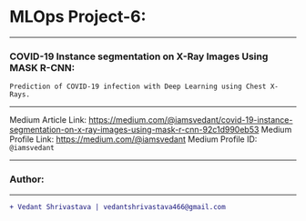 # MLOps Project-6:
____________________________________________________________________________________________________________________
### COVID-19 Instance segmentation on X-Ray Images Using MASK R-CNN:
`Prediction of COVID-19 infection with Deep Learning using Chest X-Rays.`
____________________________________________________________________________________________________________________
Medium Article Link: https://medium.com/@iamsvedant/covid-19-instance-segmentation-on-x-ray-images-using-mask-r-cnn-92c1d990eb53
Medium Profile Link: https://medium.com/@iamsvedant
Medium Profile ID: `@iamsvedant`
____________________________________________________________________________________________________________________
### Author:
----------------------------------
```diff
+ Vedant Shrivastava | vedantshrivastava466@gmail.com
```
